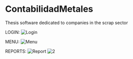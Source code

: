 # ContabilidadMetales
Thesis software dedicated to companies in the scrap sector

LOGIN:
![Login](https://github.com/JonathanBaquero01/ContabilidadMetales/assets/78324860/72cbbc5d-9a12-4434-a00a-b17629552d3a)

MENU:
![Menu](https://github.com/JonathanBaquero01/ContabilidadMetales/assets/78324860/2e95f56e-4f56-4380-8fb5-f38892dbdea0)

REPORTS:
![Report](https://github.com/JonathanBaquero01/ContabilidadMetales/assets/78324860/13d54d3b-ca9d-4e41-bb03-a19d5ca90fc2)
![2](https://github.com/JonathanBaquero01/ContabilidadMetales/assets/78324860/f12669a6-eb77-438f-a4f5-06a321d4458b)
